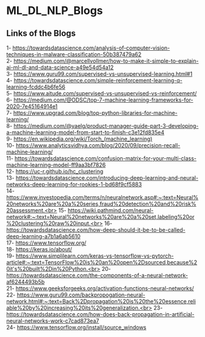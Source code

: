 # ML_DL_NLP_Blogs
## Links of the Blogs 
1- https://towardsdatascience.com/analysis-of-computer-vision-techniques-in-malware-classification-50b387479a62<br>
2- https://medium.com/@marcellvollmer/how-to-make-it-simple-to-explain-ai-ml-dl-and-data-science-a49e54d54a12 <br>
3- https://www.guru99.com/supervised-vs-unsupervised-learning.html#1<br>
4- https://towardsdatascience.com/simple-reinforcement-learning-q-learning-fcddc4b6fe56<br>
5- https://www.aitude.com/supervised-vs-unsupervised-vs-reinforcement/<br>
6- https://medium.com/@ODSC/top-7-machine-learning-frameworks-for-2020-7e45164914e1<br>
7- https://www.upgrad.com/blog/top-python-libraries-for-machine-learning/<br>
8- https://medium.com/@yaelg/product-manager-guide-part-3-developing-a-machine-learning-model-from-start-to-finish-c3e12fd835e4<br>
9- https://en.wikipedia.org/wiki/Torch_(machine_learning)<br>
10- https://www.analyticsvidhya.com/blog/2020/09/precision-recall-machine-learning/<br>
11- https://towardsdatascience.com/confusion-matrix-for-your-multi-class-machine-learning-model-ff9aa3bf7826<br>
12- https://uc-r.github.io/hc_clustering<br>
13- https://towardsdatascience.com/introducing-deep-learning-and-neural-networks-deep-learning-for-rookies-1-bd68f9cf5883<br>
14- https://www.investopedia.com/terms/n/neuralnetwork.asp#:~:text=Neural%20networks%20are%20a%20series,fraud%20detection%20and%20risk%20assessment.<br>
15- https://wiki.pathmind.com/neural-network#:~:text=Neural%20networks%20are%20a%20set,labeling%20or%20clustering%20raw%20input.<br>
16- https://towardsdatascience.com/how-deep-should-it-be-to-be-called-deep-learning-a7b1a6ab5610<br>
17- https://www.tensorflow.org/<br>
18- https://keras.io/about/<br>
19- https://www.simplilearn.com/keras-vs-tensorflow-vs-pytorch-article#:~:text=TensorFlow%20is%20an%20open%2Dsourced,because%20it's%20built%2Din%20Python.<br>
20- https://towardsdatascience.com/the-components-of-a-neural-network-af6244493b5b<br>
21- https://www.geeksforgeeks.org/activation-functions-neural-networks/<br>
22- https://www.guru99.com/backpropogation-neural-network.html#:~:text=Back%2Dpropagation%20is%20the%20essence,reliable%20by%20increasing%20its%20generalization.<br>
23- https://towardsdatascience.com/how-does-back-propagation-in-artificial-neural-networks-work-c7cad873ea7<br>
24- https://www.tensorflow.org/install/source_windows<br>
